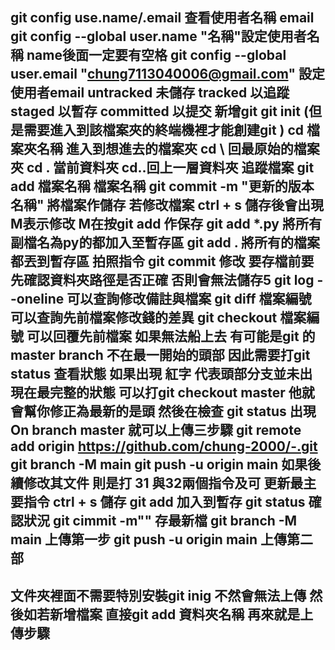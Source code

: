 git config use.name/.email 查看使用者名稱 email  
git config --global user.name "名稱"設定使用者名稱 name後面一定要有空格 
git config --global user.email "chung7113040006@gmail.com" 設定使用者email
untracked 未儲存
tracked 以追蹤
staged 以暫存
committed 以提交
新增git git init (但是需要進入到該檔案夾的終端機裡才能創建git )
cd 檔案夾名稱 進入到想進去的檔案夾
cd \ 回最原始的檔案夾
cd . 當前資料夾
cd..回上一層資料夾 
追蹤檔案 git add 檔案名稱 檔案名稱
git commit -m "更新的版本名稱" 將檔案作儲存
若修改檔案 ctrl + s 儲存後會出現M表示修改 M在按git add 作保存 
git add *.py 將所有副檔名為py的都加入至暫存區
git add . 將所有的檔案都丟到暫存區
拍照指令 git commit
修改
要存檔前要先確認資料夾路徑是否正確 否則會無法儲存5
git log --oneline 可以查詢修改備註與檔案
git diff 檔案編號 可以查詢先前檔案修改錢的差異
git checkout 檔案編號 可以回覆先前檔案
如果無法船上去 有可能是git 的master branch 不在最一開始的頭部
因此需要打git status  查看狀態 如果出現 紅字 代表頭部分支並未出現在最完整的狀態 
可以打git checkout master
他就會幫你修正為最新的是頭 
然後在檢查 git status  出現 On branch master
就可以上傳三步驟 
git remote add origin https://github.com/chung-2000/-.git
git branch -M main
git push -u origin main
如果後續修改其文件 
則是打 31 與32兩個指令及可
更新最主要指令 
ctrl + s                儲存
git add                 加入到暫存
git status              確認狀況
git cimmit -m""         存最新檔
git branch -M main      上傳第一步
git push -u origin main 上傳第二部
---
文件夾裡面不需要特別安裝git inig 
不然會無法上傳 
然後如若新增檔案 
直接git add 資料夾名稱 
再來就是上傳步驟 
---
